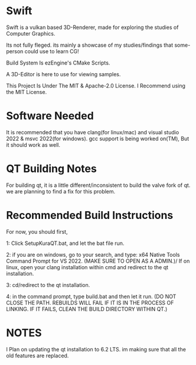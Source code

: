 # Swift

Swift is a vulkan based 3D-Renderer, made for exploring the studies of Computer Graphics.

Its not fully fleged. its mainly a showcase of my studies/findings that some-person could use to learn CG!

Build System Is ezEngine's CMake Scripts.

A 3D-Editor is here to use for viewing samples.

This Project Is Under The MIT & Apache-2.0 License. I Recommend using the MIT License.

# Software Needed

It is recommended that you have clang(for linux/mac) and visual studio 2022 & msvc 2022(for windows). gcc support is being worked on(TM), But it should work as well.

# QT Building Notes

For building qt, it is a little different/inconsistent to build the valve fork of qt. we are planning to find a fix for this problem.


# Recommended Build Instructions

For now, you should first,

1: Click SetupKuraQT.bat, and let the bat file run.

2: if you are on windows, go to your search, and type: x64 Native Tools Command Prompt for VS 2022. (MAKE SURE TO OPEN AS A ADMIN.)/ If on linux, open your clang installation within cmd and redirect to the qt installation.

3: cd/redirect to the qt installation.

4: in the command prompt, type build.bat and then let it run. (DO NOT CLOSE THE PATH. REBUILDS WILL FAIL IF IT IS IN THE PROCESS OF LINKING. IF IT FAILS, CLEAN THE BUILD DIRECTORY WITHIN QT.)

# NOTES

I Plan on updating the qt installation to 6.2 LTS. im making sure that all the old features are replaced. 

